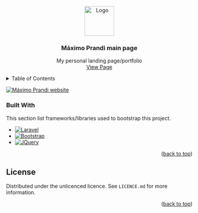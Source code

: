 <a name="readme-top"></a>

<!-- PROJECT SHIELDS -->
<!--
*** I'm using markdown "reference style" links for readability.
*** Reference links are enclosed in brackets [ ] instead of parentheses ( ).
*** See the bottom of this document for the declaration of the reference variables
*** for contributors-url, forks-url, etc. This is an optional, concise syntax you may use.
*** https://www.markdownguide.org/basic-syntax/#reference-style-links
-->

<!-- PROJECT LOGO -->
<br />
<div align="center">
  <a href="https://maximoprandi.tech">
    <img src="https://i.postimg.cc/x1X1D7gL/apple-touch-icon.png" alt="Logo" width="80" height="80">
  </a>

  <h3 align="center">Máximo Prandi main page</h3>

  <p align="center">
    My personal landing page/portfolio
    <br />
    <a href="https://maximoprandi.tech">View Page</a>
  </p>
</div>



<!-- TABLE OF CONTENTS -->
<details>
  <summary>Table of Contents</summary>
  <ol>
    <li>
      <ul>
        <li><a href="#built-with">Built With</a></li>
      </ul>
    </li>
    <li><a href="#license">License</a></li>
  </ol>
</details>

[![Máximo Prandi website][product-screenshot]](https://maximoprandi.tech)

### Built With

This section list frameworks/libraries used to bootstrap this project.

* [![Laravel][Laravel.com]][Laravel-url]
* [![Bootstrap][Bootstrap.com]][Bootstrap-url]
* [![JQuery][JQuery.com]][JQuery-url]

<p align="right">(<a href="#readme-top">back to top</a>)</p>


<!-- LICENSE -->
## License

Distributed under the unlicenced licence. See `LICENCE.md` for more information.

<p align="right">(<a href="#readme-top">back to top</a>)</p>



<!-- MARKDOWN LINKS & IMAGES -->
<!-- https://www.markdownguide.org/basic-syntax/#reference-style-links -->
[license-shield]: https://img.shields.io/github/license/MaximoBrandi/maximoprandi.svg?style=for-the-badge
[license-url]: https://github.com/MaximoBrandi/maximoprandi/blob/master/LICENCE.md
[product-screenshot]: https://i.postimg.cc/RZT5YTxw/asca.png
[Laravel.com]: https://img.shields.io/badge/Laravel-FF2D20?style=for-the-badge&logo=laravel&logoColor=white
[Laravel-url]: https://laravel.com
[Bootstrap.com]: https://img.shields.io/badge/Bootstrap-563D7C?style=for-the-badge&logo=bootstrap&logoColor=white
[Bootstrap-url]: https://getbootstrap.com
[JQuery.com]: https://img.shields.io/badge/jQuery-0769AD?style=for-the-badge&logo=jquery&logoColor=white
[JQuery-url]: https://jquery.com 
